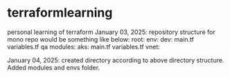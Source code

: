 # terraformlearning
personal learning of terraform
January 03, 2025:
repository structure for mono repo would be something like below:
root:
  env:
    dev:
      main.tf
      variables.tf
    qa
  modules:
    aks:
      main.tf
      variables.tf
    vnet:

  January 04, 2025:
  created directory according to above directory structure.
  Added modules and envs folder.